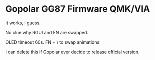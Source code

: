# Gopolar GG87 Firmware QMK/VIA

It works, I guess.

No clue why RGUI and FN are swapped.

OLED timeout 60s. 
FN + \ to swap animations.

I can delete this if Gopolar ever decide to release official version.

